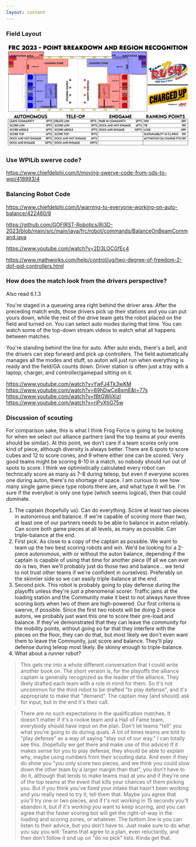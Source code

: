 ```yaml
---
layout: content
---
```

### Field Layout
<a href="2023FRC_Cheatsheet_Print-01.png"> ![](2023FRC_Cheatsheet_Print-01.png)</a>

### Use WPILib swerve code?
https://www.chiefdelphi.com/t/moving-swerve-code-from-sds-to-wpi/418993/4

### Balancing Robot Code
https://www.chiefdelphi.com/t/warning-to-everyone-working-on-auto-balance/422460/8

https://github.com/GOFIRST-Robotics/Ri3D-2023/blob/main/src/main/java/frc/robot/commands/BalanceOnBeamCommand.java

https://www.youtube.com/watch?v=2D3LOCGfEc4

https://www.mathworks.com/help/control/ug/two-degree-of-freedom-2-dof-pid-controllers.html

### How does the match look from the drivers perspective?
Also read 6.1.3

You're staged in a queueing area right behind the driver area. After the preceding match ends, those drivers pick up their stations and you can put yours down, while the rest of the drive team gets the robot placed on the field and turned on. You can select auto modes during that time. You can watch some of the top-down stream videos to watch what all happens between matches.

You're standing behind the line for auto. After auto ends, there's a bell, and the drivers can step forward and pick up controllers. The field automatically manages all the modes and stuff, so auton will just run when everything is ready and the field/GA counts down. Driver station is often just a tray with a laptop, charger, and controller/gamepad sitting on it. 

https://www.youtube.com/watch?v=YwFJ4Tk3wKM
https://www.youtube.com/watch?v=69hDwCe8smE&t=77s
https://www.youtube.com/watch?v=fBtGWijXizI
https://www.youtube.com/watch?v=riPvXtiG75w


### Discussion of scouting

For comparison sake, this is what I think Frog Force is going to be looking for when we select our alliance partners (and the top teams at your events should be similar).  At this point, we don't care if a team scores only one kind of piece, although diversity is always better.  There are 6 spots to score cubes and 12 to score cones, and 9 where either one can be scored.  Very good teams might be scoring 8-10 in a match, so nobody should run out of spots to score. I think we optimistically calculated every robot can technically score as many as 7-8 during teleop, but even if everyone scores one during auton, there's no shortage of space. I am curious to see how many single game piece type robots there are, and what type it will be. I'm sure if the everybot is only one type (which seems logical), then that could dominate.

1. The captain (hopefully us).  Can do everything.  Score at least two pieces in autonomous and balance.  If we're capable of scoring more than two, at least one of our partners needs to be able to balance in auton reliably.  Can score both game pieces at all levels, as many as possible.  Can triple-balance at the end.
2. First pick.  As close to a copy of the captain as possible.  We want to team up the two best scoring robots and win.  We'd be looking for a 2-piece autonomous, with or without the auton balance, depending if the captain is capable of using that time for another piece (If all we can ever do is two, then we'll probably just do those two and balance... we tend to not trust other teams if we're confident in ourselves).  Preferably on the skinnier side so we can easily triple-balance at the end.
3. Second pick.  This robot is probably going to play defense during the playoffs unless they're just a phenomenal scorer.  Traffic jams at the loading station and the Community make it best to not always have three scoring bots when two of them are high-powered.  Our first criteria is swerve, if possible.  Since the first two robots will be doing 2-piece autons, we probably just want this one to score their pre-load and balance.  If they've demonstrated that they can leave the community for the mobility points, without going so far that they interfere with the pieces on the floor, they can do that, but most likely we don't even want them to leave the Community, just score and balance.  They'll play defense during teleop most likely.  Be skinny enough to triple-balance.
4. What about a runner robot?

> This gets me into a whole different conversation that I could write another book on.  The short version is, for the playoffs the alliance captain is generally recognized as the leader of the alliance.  They likely drafted each team with a role in mind for them.  So it's not uncommon for the third robot to be drafted "to play defense", and it's appropriate to make that "demand".  The captain may (and should) ask for input, but in the end it's their call.  

> There are no such expectations in the qualification matches.  It doesn't matter if it's a rookie team and a Hall of Fame team, everybody should have input on the plan.  Don't let teams "tell" you what you're going to do during quals.  A lot of times teams are told to "play defense" as a way of saying "stay out of our way."  I can totally see this. (hopefully we get there and make use of this advice)  If it makes sense for you to play defense, they should be able to explain why, maybe using numbers from their scouting data.  And even if they do show you "you only score two pieces, and we think you could slow down the other team by a larger margin than that", you don't have to do it, although that tends to make teams mad at you and if they're one of the top teams at the event that kills your chances of them picking you.  But if you think you've fixed your intake that hasn't been working and you really need to try it, tell them that.  Maybe you agree that you'll try one or two pieces, and if t's not working in 15 seconds you'll abandon it, but if it's working you want to keep scoring, and you can agree that the faster scoring bot will get the right-of-way in the loading and scoring zones, or whatever.  The bottom line is you can listen to their advice, but you don't have to.  Just make sure to do what you say you will.  Teams that agree to a plan, even reluctantly, and then don't follow it end up on "do no pick" lists. Kinda get that.